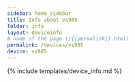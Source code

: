 ```yaml
---
sidebar: home_sidebar
title: Info about vs985
folder: info
layout: deviceinfo
# name of the page (/{{permalink}}.html)
permalink: /devices/vs985
device: vs985
---
```

{% include templates/device_info.md %}
